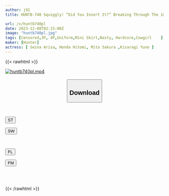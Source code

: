 ```yaml
---
author: j91
title: HUNTB-740 Squiggly! “Did You Insert It?” Breaking Through The 1mm Wall Of Fabric! Two Big-breasted Beauty Salon Girls Purposely Press The Erect Dick Sticking Out Of Their Paper Pants Against Their Own Underwear.

url: /v/huntb740pl
date: 2023-12-08T02:15:00Z
image: "huntb740pl.jpg"
tags: [Censored,3P, 4P,Uniform,Mini Skirt,Nasty, Hardcore,Cowgirl	 ]
maker: [Hunter]
actress: [ Seina Arisa, Honda Hitomi, Mita Sakura ,Kisaragi Yuno ]
---
```



{{< rawhtml >}}

<div class="video" data-videoid="Z1ywM7k0lqHqzkz">
    <a href="javascript:;">
        <img src="/v/huntb740pl/huntb740pl.jpg" width="WIDTH" height="HEIGHT" alt="huntb740pl.mp4" loading="lazy">
    </a>
</div>

<script type="text/javascript" src="https://j91.asia/asset/on-demand-st.js"></script>

<br>
  <link rel="stylesheet" href="https://j91.asia/asset/bs5.css">
  
  <center>
  <button class="btn btn-primary" type="button" data-bs-toggle="collapse" data-bs-target=".multi-collapse" aria-expanded="false" aria-controls="multiCollapseExample1 multiCollapseExample2"><h2>Download</h2></button></center>
</p>
<div class="row">
  <div class="col">
    <div class="collapse multi-collapse" id="multiCollapseExample1">
      <div class="card card-body">
	      	      <br>
<div class="buttons">  
<p><a href="https://streamtape.to/v/Z1ywM7k0lqHqzkz" target="_blank"><button class="btn-hover color-3"><i class="fa fa-download"></i> ST</button></a></p>
<p><a href="https://flaswish.com/hil02wu9aron" target="_blank"><button class="btn-hover color-2"><i class="fa fa-download"></i> SW</button></a></p></div>
    </div>
  </div>
</div>
  <div class="col">
    <div class="collapse multi-collapse" id="multiCollapseExample2">
      <div class="card card-body">
	      <br>
<div class="buttons">
<p><a href="javascript:;" target="_blank"><button class="btn-hover color-9"><i class="fa fa-download"></i> FL</button></a></p>
<p><a href="javascript:;" target="_blank"><button class="btn-hover color-8"><i class="fa fa-download"></i> FM</button></a></p></div>
<br><br>
      </div>
    </div>
  </div>
</div>

{{< /rawhtml >}}